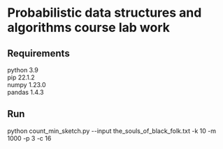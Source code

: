 # Probabilistic data structures and algorithms course lab work

## Requirements
python 3.9\
pip 22.1.2\
numpy 1.23.0\
pandas 1.4.3

## Run
python count_min_sketch.py --input the_souls_of_black_folk.txt -k 10 -m 1000 -p 3 -c 16

